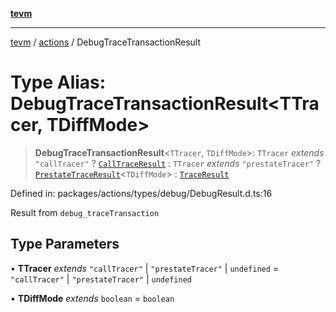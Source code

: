 [**tevm**](../../README.md)

***

[tevm](../../modules.md) / [actions](../README.md) / DebugTraceTransactionResult

# Type Alias: DebugTraceTransactionResult\<TTracer, TDiffMode\>

> **DebugTraceTransactionResult**\<`TTracer`, `TDiffMode`\>: `TTracer` *extends* `"callTracer"` ? [`CallTraceResult`](CallTraceResult.md) : `TTracer` *extends* `"prestateTracer"` ? [`PrestateTraceResult`](../../index/type-aliases/PrestateTraceResult.md)\<`TDiffMode`\> : [`TraceResult`](../../index/type-aliases/TraceResult.md)

Defined in: packages/actions/types/debug/DebugResult.d.ts:16

Result from `debug_traceTransaction`

## Type Parameters

• **TTracer** *extends* `"callTracer"` \| `"prestateTracer"` \| `undefined` = `"callTracer"` \| `"prestateTracer"` \| `undefined`

• **TDiffMode** *extends* `boolean` = `boolean`
